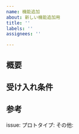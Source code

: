 ```yaml
---
name: 機能追加
about: 新しい機能追加用
title: ''
labels: ''
assignees: ''

---
```


## 概要


## 受け入れ条件


## 参考
issue:
プロトタイプ:
その他:

